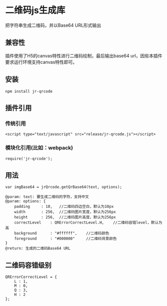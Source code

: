 # 二维码js生成库 #
把字符串生成二维码，并以Base64 URL形式输出

## 兼容性 ##
插件使用了H5的canvas特性进行二维码绘制，最后输出base64 url，因些本插件要求运行环境支持canvas特性即可。

## 安装 ##
	npm install jr-qrcode

## 插件引用 ##
### 传统引用 ###
	<script type="text/javascript" src="release/jr-qrcode.js"></script>
### 模块化引用(比如：webpack) ###
	require('jr-qrcode');

## 用法 ##
    var imgBase64 = jrQrcode.getQrBase64(text, options);

    @param: text: 要生成二维码的字符，支持中文
    @param: options: {
        padding		: 10,   //二维码四边空白，默认为10px
        width		: 256,  //二维码图片宽度，默认为256px
        height		: 256,  //二维码图片高度，默认为256px
        correctLevel	: QRErrorCorrectLevel.H,    //二维码容错level，默认为高
        background      : "#ffffff",    //二维码颜色
        foreground      : "#000000"     //二维码背景颜色
    }
    @return: 生成的二维码Base64 URL

## 二维码容错级别 ##
    QRErrorCorrectLevel = {
    	L : 1,
    	M : 0,
    	Q : 3,
    	H : 2
    };
